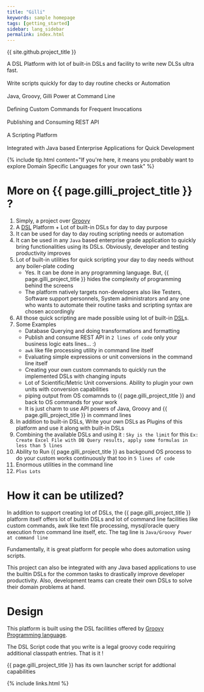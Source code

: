```yaml
---
title: "Gilli"
keywords: sample homepage
tags: [getting_started]
sidebar: lang_sidebar
permalink: index.html
---
```


{{ site.github.project_title }}

<div markdown="span" class="alert alert-info" role="alert">

<i class="fa fa-info-circle"></i> A DSL Platform with lot of built-in DSLs and facility to write new DLSs ultra fast.
<br><br>
<i class="fa fa-info-circle"></i> Write scripts quickly for day to day routine checks or Automation
<br><br>
<i class="fa fa-info-circle"></i> Java, Groovy, Gilli Power at Command Line 
<br><br>
<i class="fa fa-info-circle"></i> Defining Custom Commands for Frequent Invocations
<br><br>
<i class="fa fa-info-circle"></i> Publishing and Consuming REST API
<br><br>
<i class="fa fa-info-circle"></i> A Scripting Platform
<br><br>
<i class="fa fa-info-circle"></i> Integrated with Java based Enterprise Applications for Quick Development
</div>


{% include tip.html content="If you're here, it means you probably want to explore Domain Specific Languages for your own task" %}

# More on {{ page.gilli_project_title }} ?

1. Simply, a project over [Groovy](http://groovy.apache.org/)
1. A [DSL](https://en.wikipedia.org/wiki/Domain-specific_language) 
   Platform + Lot of built-in DSLs for day to day purpose
1. It can be used for day to day routing scripting needs or automation
1. It can be used in any `Java` based enterprise grade application to
   quickly bring functionalities using its DSLs. Obviously, developer
   and testing productivity improves 
1. Lot of built-in utilities for quick scripting your day to day needs
   without any boiler-plate coding
   * Yes. It can be done in any programming language. But,
     {{ page.gilli_project_title }} hides the complexity of programming
     behind the screens
   * The platform natively targets non-developers also like Testers, Software
     support personnels, System administrators and any one who wants to
     automate their routine tasks and scripting syntax are chosen 
     accordingly
1. All those quick scripting are made possible using lot of built-in
   [DSL](https://en.wikipedia.org/wiki/Domain-specific_language)s.
1. Some Examples
    * Database Querying and doing transformations and formatting
    * Publish and consume REST API in `2 lines of code` only your
      business logic eats lines... :) 
    * `awk` like file processing utility in command line itself
    * Evaluating simple expressions or unit conversions in the command
      line itself
    * Creating your own custom commands to quickly run the implemented
      DSLs with changing inputs
    * Lot of Scientific/Metric Unit conversions. Ability to plugin your
      own units with conversion capabilities
    * piping output from OS comamnds to {{ page.gilli_project_title }}
      and back to OS commands for your work
    * It is just charm to use API powers of Java, Groovy and {{ page.gilli_project_title }}
      in command lines
1. In addition to built-in DSLs, Write your own DSLs as Plugins of this platform and use it along with
   built-in DSLs
1. Combining the available DSLs and using it : `Sky is the limit` for this
   `Ex: Create Excel File with DB Query results, apply some formulas in
   less than 5 lines`
1. Ability to Run {{ page.gilli_project_title }} as backgound OS process to do
   your custom works continuously that too in `5 lines of code`
1. Enormous utilities in the command line
1. `Plus Lots`




# How it can be utilized?

In addition to support creating lot of DSLs, the {{ page.gilli_project_title }}
platform itself offers lot of builtin DSLs and lot of command line
facilities like custom commands, awk like text file processing, mysql/oracle query
execution from command line itself, etc. The tag line is `Java/Groovy
Power at command line`

Fundamentally, it is great platform for people who does automation using
scripts.

This project can also be integrated with any Java based applications to
use the builtin DSLs for the common tasks to drastically improve 
developer productivity. Also, development teams can create their own
DSLs to solve their domain problems at hand.

# Design

This platform is built using the DSL facilities offered by
[Groovy Programming language](http://groovy.apache.org/).

The DSL Script code that you write is a legal groovy code requiring
additional classpath entries. That is it !

{{ page.gilli_project_title }} has its own launcher script for addtional
capabilities

{% include links.html %}
